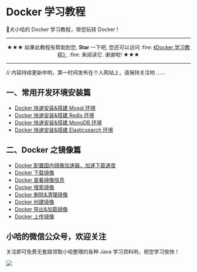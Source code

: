 # Docker 学习教程

:watermelon:犬小哈的 Docker 学习教程，带您玩转 Docker !

---

<p align="center">
 ★★★ 如果此教程有帮助到您, <b>Star</b> 一下吧, 您还可以访问 :fire: <a href="https://www.exception.site/docker">《Docker 学习教程》</a> :fire: 来阅读它. 谢谢啦! ★★★
</p>

---

// 内容持续更新中哟，第一时间发布在个人网站上，请保持关注哟 ......

## 一、常用开发环境安装篇

- [Docker 快速安装&搭建 Mysql 环境](https://www.exception.site/docker/docker-install-mysql)
- [Docker 快速安装&搭建 Redis 环境](https://www.exception.site/docker/docker-install-redis)
- [Docker 快速安装&搭建 MongDB 环境](https://www.exception.site/docker/docker-install-mongdb)
- [Docker 快速安装&搭建 Elasticsearch 环境](https://www.exception.site/docker/docker-install-elasticserach)

## 二、Docker 之镜像篇

- [Docker 配置国内镜像加速器，加速下载速度](https://www.exception.site/docker/docker-configuration-of-mirror-accelerator)
- [Docker 下载镜像](https://www.exception.site/docker/docker-pull-image)
- [Docker 查看镜像信息](https://www.exception.site/docker/docker-look-up-image-info)
- [Docker 搜索镜像](https://www.exception.site/docker/docker-search-image)
- [Docker 删除&清理镜像](https://www.exception.site/docker/docker-delete-image)
- [Docker 创建镜像](https://www.exception.site/docker/docker-create-image)
- [Docker 导出&加载镜像](https://www.exception.site/docker/docker-save-load-image)
- [Docker 上传镜像](https://www.exception.site/docker/docker-push-image)

## 小哈的微信公众号，欢迎关注

关注即可免费无套路领取小哈整理的各种 Java 学习资料哟，祝您学习愉快！

![](https://exception-image-bucket.oss-cn-hangzhou.aliyuncs.com/155634562788477)



